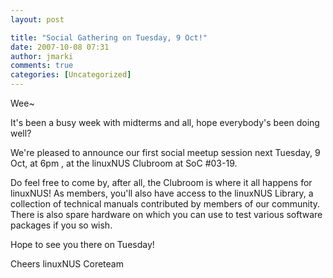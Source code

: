 ```yaml
---
layout: post

title: "Social Gathering on Tuesday, 9 Oct!"
date: 2007-10-08 07:31
author: jmarki
comments: true
categories: [Uncategorized]
---
```

Wee~

It's been a busy week with midterms and all, hope everybody's been doing well?

We're pleased to announce our first social meetup session next Tuesday, 9 Oct, at 6pm , at the linuxNUS Clubroom at SoC #03-19.

Do feel free to come by, after all, the Clubroom is where it all happens for linuxNUS! As members, you'll also have access to the linuxNUS Library, a collection of technical manuals contributed by members of our community. There is also spare hardware on which you can use to test various software packages if you so wish.

Hope to see you there on Tuesday!

Cheers
linuxNUS Coreteam
